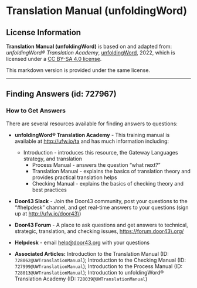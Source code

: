 # Translation Manual (unfoldingWord)

## License Information

**Translation Manual (unfoldingWord)** is based on and adapted from: _unfoldingWord® Translation Academy_, [unfoldingWord](https://unfoldingword.org/utw), 2022, which is licensed under a [CC BY-SA 4.0 license](https://creativecommons.org/licenses/by-sa/4.0/legalcode.en).

This markdown version is provided under the same license.



--------------------------------

## Finding Answers (id: 727967)

### How to Get Answers

There are several resources available for finding answers to questions:

* **unfoldingWord® Translation Academy** \- This training manual is available at http://ufw.io/ta and has much information including:

    + Introduction \- introduces this resource, the Gateway Languages strategy, and translation
        + Process Manual \- answers the question “what next?”
        + Translation Manual \- explains the basics of translation theory and provides practical translation helps
        + Checking Manual \- explains the basics of checking theory and best practices
* **Door43 Slack** \- Join the Door43 community, post your questions to the “\#helpdesk” channel, and get real\-time answers to your questions (sign up at http://ufw.io/door43\)
* **Door43 Forum** \- A place to ask questions and get answers to technical, strategic, translation, and checking issues, https://forum.door43\.org/
* **Helpdesk** \- email [help@door43\.org](mailto:help@door43.org) with your questions

* **Associated Articles:** Introduction to the Translation Manual (ID: `728062@UWTranslationManual`); Introduction to the Checking Manual (ID: `727999@UWTranslationManual`); Introduction to the Process Manual (ID: `728013@UWTranslationManual`); Introduction to unfoldingWord® Translation Academy (ID: `728039@UWTranslationManual`)

